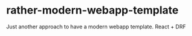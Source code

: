 # rather-modern-webapp-template
Just another approach to have a modern webapp template. React + DRF
